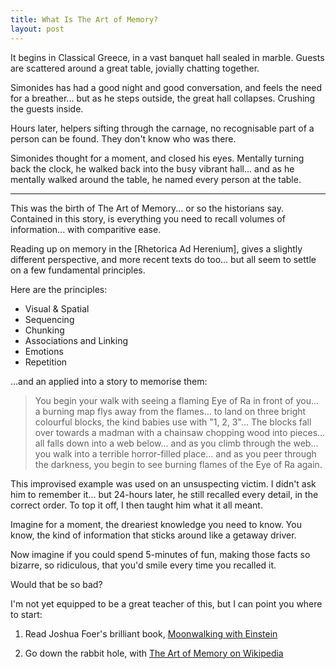 ```yaml
---
title: What Is The Art of Memory?
layout: post
---
```


It begins in Classical Greece, in a vast banquet hall sealed in marble. Guests are scattered around a great table, jovially chatting together.

Simonides has had a good night and good conversation, and feels the need for a breather... but as he steps outside, the great hall collapses. Crushing the guests inside.

Hours later, helpers sifting through the carnage, no recognisable part of a person can be found. They don't know who was there.

Simonides thought for a moment, and closed his eyes. Mentally turning back the clock, he walked back into the busy vibrant hall... and as he mentally walked around the table, he named every person at the table.

---

This was the birth of The Art of Memory... or so the historians say. Contained in this story, is everything you need to recall volumes of information... with comparitive ease.

Reading up on memory in the [Rhetorica Ad Herenium], gives a slightly different perspective, and more recent texts do too... but all seem to settle on a few fundamental principles.

Here are the principles:

* Visual & Spatial
* Sequencing
* Chunking
* Associations and Linking
* Emotions
* Repetition

...and an applied into a story to memorise them:

> You begin your walk with seeing a flaming Eye of Ra in front of you... a burning map flys away from the flames... to land on three bright colourful blocks, the kind babies use with "1, 2, 3"... The blocks fall over towards a madman with a chainsaw chopping wood into pieces... all falls down into a web below... and as you climb through the web... you walk into a terrible horror-filled place... and as you peer through the darkness, you begin to see burning flames of the Eye of Ra again.

This improvised example was used on an unsuspecting victim. I didn't ask him to remember it... but 24-hours later, he still recalled every detail, in the correct order. To top it off, I then taught him what it all meant.

Imagine for a moment, the dreariest knowledge you need to know. You know, the kind of information that sticks around like a getaway driver.

Now imagine if you could spend 5-minutes of fun, making those facts so bizarre, so ridiculous, that you'd smile every time you recalled it.

Would that be so bad?

I'm not yet equipped to be a great teacher of this, but I can point you where to start:

 1. Read Joshua Foer's brilliant book, [Moonwalking with Einstein](https://www.amazon.co.uk/Moonwalking-Einstein-Science-Remembering-Everything/dp/0143120530)

 2. Go down the rabbit hole, with [The Art of Memory on Wikipedia](https://en.wikipedia.org/wiki/Art_of_memory)

